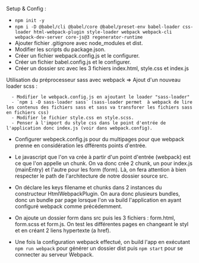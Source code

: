 
Setup & Config :

   - `npm init -y`
   - `npm i -D @babel/cli @babel/core @babel/preset-env babel-loader css-loader html-webpack-plugin style-loader webpack webpack-cli webpack-dev-server core-js@3 regenerator-runtime`
   - Ajouter fichier .gitignore avec node_modules et dist.
   - Modifier les scripts du package.json.
   - Créer un fichier webpack.config.js et le configurer.
   - Créer un fichier babel.config.js et le configurer.
   - Créer un dossier src avec les 3 fichiers index.html, style.css et index.js



   Utilisation du préprocesseur sass avec webpack => Ajout d'un nouveau loader scss : 

      - Modifier le webpack.config.js en ajoutant le loader "sass-loader"
      - `npm i -D sass-loader sass` (sass-loader permet  à webpack de lire les contenus des fichiers sass et sass va transforer les fichiers sass en fichiers css)
      - Modifier le fichier style.css en style.scss.
      - Penser à l'import du style css dans le point d'entrée de l'application donc index.js (voir dans webpack.config).



   - Configurer webpeck.config.js pour du multipages pour que webpack prenne en considération les dfférents points d'entrée.

   - Le javascript que l'on va crée à partir d'un point d'entrée (webpack) est ce que l'on appelle un chunk. On va donc crée 2 chunk, un pour index.js (mainEntry) et l'autre pour les form (form). Là, on fera attention à bien respecter le path de l'architecture de notre dossier source src.

   - On déclare les keys filename et chunks dans 2 instances du constructeur HtmlWebpackPlugin. On aura donc plusieurs bundles, donc un bundle par page lorsque l'on va build l'application en ayant configuré webpack comme précédemment.

   - On ajoute un dossier form dans src puis les 3 fichiers : form.html, form.scss et form.js. On test les différentes pages en changeant le styl et en créant 2 liens hypertexte (a href).

   - Une fois la configuration webpack effectué, on build l'app en exécutant `npm run webpack` pour générer un dossier dist puis `npm start` pour se connecter au serveur Webpack.

   